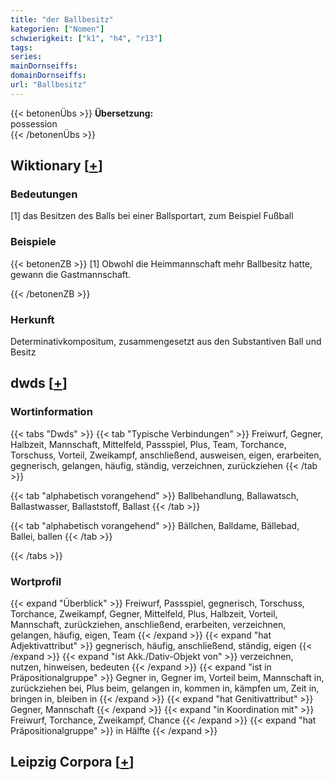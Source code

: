 ```yaml
---
title: "der Ballbesitz"
kategorien: ["Nomen"]
schwierigkeit: ["k1", "h4", "r13"]
tags:
series:
mainDornseiffs:
domainDornseiffs:
url: "Ballbesitz"
---
```


{{< betonenÜbs >}}
**Übersetzung:**  
possession  
{{< /betonenÜbs >}}

## Wiktionary [[+](https://de.wiktionary.org/wiki/Ballbesitz)]

### Bedeutungen
[1] das Besitzen des Balls bei einer Ballsportart, zum Beispiel Fußball  

### Beispiele
{{< betonenZB >}}
[1] Obwohl die Heimmannschaft mehr Ballbesitz hatte, gewann die Gastmannschaft.  

{{< /betonenZB >}}
### Herkunft
Determinativkompositum, zusammengesetzt aus den Substantiven Ball und Besitz  



## dwds [[+](https://www.dwds.de/wb/Ballbesitz)]

### Wortinformation
{{< tabs "Dwds" >}}
{{< tab "Typische Verbindungen" >}}
Freiwurf, Gegner, Halbzeit, Mannschaft, Mittelfeld, Passspiel, Plus, Team, Torchance, Torschuss, Vorteil, Zweikampf, anschließend, ausweisen, eigen, erarbeiten, gegnerisch, gelangen, häufig, ständig, verzeichnen, zurückziehen
{{< /tab >}}

{{< tab "alphabetisch vorangehend" >}}
Ballbehandlung, Ballawatsch, Ballastwasser, Ballaststoff, Ballast
{{< /tab >}}

{{< tab "alphabetisch vorangehend" >}}
Bällchen, Balldame, Bällebad, Ballei, ballen
{{< /tab >}}

{{< /tabs >}}

### Wortprofil
{{< expand "Überblick" >}} Freiwurf, Passspiel, gegnerisch, Torschuss, Torchance, Zweikampf, Gegner, Mittelfeld, Plus, Halbzeit, Vorteil, Mannschaft, zurückziehen, anschließend, erarbeiten, verzeichnen, gelangen, häufig, eigen, Team {{< /expand >}}
{{< expand "hat Adjektivattribut" >}} gegnerisch, häufig, anschließend, ständig, eigen {{< /expand >}}
{{< expand "ist Akk./Dativ-Objekt von" >}} verzeichnen, nutzen, hinweisen, bedeuten {{< /expand >}}
{{< expand "ist in Präpositionalgruppe" >}} Gegner in, Gegner im, Vorteil beim, Mannschaft in, zurückziehen bei, Plus beim, gelangen in, kommen in, kämpfen um, Zeit in, bringen in, bleiben in {{< /expand >}}
{{< expand "hat Genitivattribut" >}} Gegner, Mannschaft {{< /expand >}}
{{< expand "in Koordination mit" >}} Freiwurf, Torchance, Zweikampf, Chance {{< /expand >}}
{{< expand "hat Präpositionalgruppe" >}} in Hälfte {{< /expand >}}

## Leipzig Corpora [[+](https://corpora.uni-leipzig.de/en/res?word=Ballbesitz&corpusId=deu_newscrawl-public_2018)]

